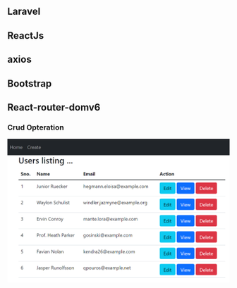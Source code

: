 
## Laravel
## ReactJs
## axios
## Bootstrap
## React-router-domv6


### Crud Opteration

![alt text](https://github.com/AjayYadavAi/laravel-react-js-crud/blob/main/laravel-reactjs-crud.png?raw=true)
